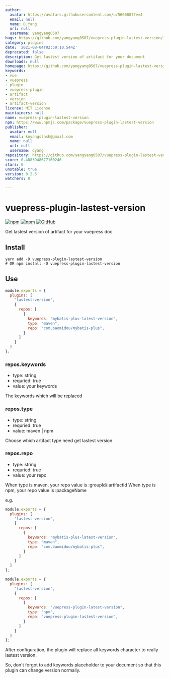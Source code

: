```yaml
---
author:
  avatar: https://avatars.githubusercontent.com/u/5666807?v=4
  email: null
  name: D.Yang
  url: null
  username: yangyang0507
bugs: https://github.com/yangyang0507/vuepress-plugin-lastest-version/issues
category: plugins
date: '2021-08-04T02:50:10.544Z'
deprecated: false
description: Get lastest version of artifact for your document
downloads: null
homepage: https://github.com/yangyang0507/vuepress-plugin-lastest-version#readme
keywords:
- vue
- vuepress
- plugin
- vuepress-plugin
- artifact
- version
- artifact-version
license: MIT License
maintainers: null
name: vuepress-plugin-lastest-version
npm: https://www.npmjs.com/package/vuepress-plugin-lastest-version
publisher:
  avatar: null
  email: koyangslash@gmail.com
  name: null
  url: null
  username: dyang
repository: https://github.com/yangyang0507/vuepress-plugin-lastest-version
score: 0.4883948677160246
stars: 0
unstable: true
version: 0.2.6
watchers: 0

---
```


# vuepress-plugin-lastest-version

[![npm](https://img.shields.io/npm/v/vuepress-plugin-lastest-version?style=flat-square)](https://www.npmjs.com/package/vuepress-plugin-lastest-version) [![npm](https://img.shields.io/npm/dm/vuepress-plugin-lastest-version?style=flat-square)](https://www.npmjs.com/package/vuepress-plugin-lastest-version) [![GitHub](https://img.shields.io/github/license/yangyang0507/vuepress-plugin-lastest-version?style=flat-square)](https://www.npmjs.com/package/vuepress-plugin-lastest-version)

Get lastest version of artifact for your vuepress doc

## Install

```shell
yarn add -D vuepress-plugin-lastest-version
# OR npm install -D vuepress-plugin-lastest-version
```

## Use

```javascript
module.exports = {
  plugins: [
    "lastest-version",
    {
      repos: [
        {
          keywords: "mybatis-plus-latest-version",
          type: "maven",
          repo: "com.baomidou/mybatis-plus",
        }
      ]
    }
  ]
};
```

### repos.keywords

- type: string
- requried: true
- value: your keywords

The keywords which will be replaced

### repos.type

- type: string
- requried: true
- value: maven | npm

Choose which artifact type need get lastest version

### repos.repo

- type: string
- requried: true
- value: your repo

When type is maven, your repo value is :groupId/:artifactId
When type is npm, your repo value is :packageName

e.g.

```javascript
module.exports = {
  plugins: [
    "lastest-version",
    {
      repos: [
        {
          keywords: "mybatis-plus-latest-version",
          type: "maven",
          repo: "com.baomidou/mybatis-plus",
        }
      ]
    }
  ]
};

module.exports = {
  plugins: [
    "lastest-version",
    {
      repos: [
        {
          keywords: "vuepress-plugin-latest-version",
          type: "npm",
          repo: "vuepress-plugin-lastest-version",
        }
      ]
    }
  ]
};
```

After configuration, the plugin will replace all keywords character to really lastest version.

So, don't forgot to add keywords placeholder to your document so that this plugin can change version normally.
